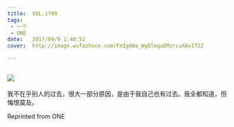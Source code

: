 ```yaml
---
title:	VOL.1799
tags:
 - 一个
 - ONE
date:	2017/09/9 1:40:52
cover:	http://image.wufazhuce.com/FmIg6Wa_WgBleqaEMzrcuXAxIT22

---
```

![](http://image.wufazhuce.com/FmIg6Wa_WgBleqaEMzrcuXAxIT22)
---

我不在乎别人的过去，很大一部分原因，是由于我自己也有过去。我全都知道，但悔恨莫及。
 
Reprinted from ONE
